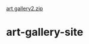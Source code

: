 [art gallery2.zip](https://github.com/amohammed19/art-gallery-site/files/9088158/art.gallery2.zip)
# art-gallery-site

